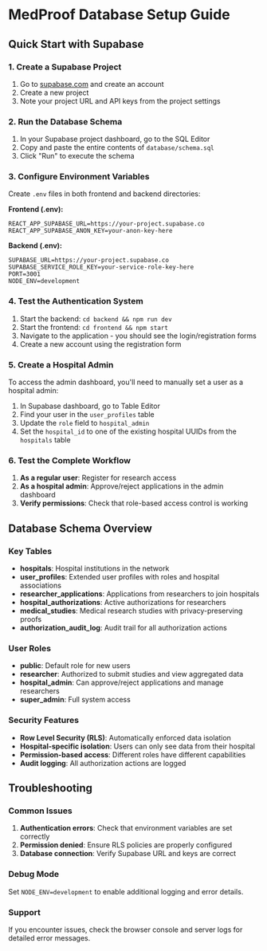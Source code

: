 # MedProof Database Setup Guide

## Quick Start with Supabase

### 1. Create a Supabase Project

1. Go to [supabase.com](https://supabase.com) and create an account
2. Create a new project
3. Note your project URL and API keys from the project settings

### 2. Run the Database Schema

1. In your Supabase project dashboard, go to the SQL Editor
2. Copy and paste the entire contents of `database/schema.sql`
3. Click "Run" to execute the schema

### 3. Configure Environment Variables

Create `.env` files in both frontend and backend directories:

**Frontend (.env):**
```
REACT_APP_SUPABASE_URL=https://your-project.supabase.co
REACT_APP_SUPABASE_ANON_KEY=your-anon-key-here
```

**Backend (.env):**
```
SUPABASE_URL=https://your-project.supabase.co
SUPABASE_SERVICE_ROLE_KEY=your-service-role-key-here
PORT=3001
NODE_ENV=development
```

### 4. Test the Authentication System

1. Start the backend: `cd backend && npm run dev`
2. Start the frontend: `cd frontend && npm start`
3. Navigate to the application - you should see the login/registration forms
4. Create a new account using the registration form

### 5. Create a Hospital Admin

To access the admin dashboard, you'll need to manually set a user as a hospital admin:

1. In Supabase dashboard, go to Table Editor
2. Find your user in the `user_profiles` table
3. Update the `role` field to `hospital_admin`
4. Set the `hospital_id` to one of the existing hospital UUIDs from the `hospitals` table

### 6. Test the Complete Workflow

1. **As a regular user**: Register for research access
2. **As a hospital admin**: Approve/reject applications in the admin dashboard
3. **Verify permissions**: Check that role-based access control is working

## Database Schema Overview

### Key Tables

- **hospitals**: Hospital institutions in the network
- **user_profiles**: Extended user profiles with roles and hospital associations
- **researcher_applications**: Applications from researchers to join hospitals
- **hospital_authorizations**: Active authorizations for researchers
- **medical_studies**: Medical research studies with privacy-preserving proofs
- **authorization_audit_log**: Audit trail for all authorization actions

### User Roles

- **public**: Default role for new users
- **researcher**: Authorized to submit studies and view aggregated data
- **hospital_admin**: Can approve/reject applications and manage researchers
- **super_admin**: Full system access

### Security Features

- **Row Level Security (RLS)**: Automatically enforced data isolation
- **Hospital-specific isolation**: Users can only see data from their hospital
- **Permission-based access**: Different roles have different capabilities
- **Audit logging**: All authorization actions are logged

## Troubleshooting

### Common Issues

1. **Authentication errors**: Check that environment variables are set correctly
2. **Permission denied**: Ensure RLS policies are properly configured
3. **Database connection**: Verify Supabase URL and keys are correct

### Debug Mode

Set `NODE_ENV=development` to enable additional logging and error details.

### Support

If you encounter issues, check the browser console and server logs for detailed error messages.